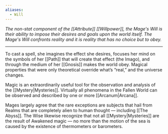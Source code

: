 ```yaml
---
aliases:
  - Will
---
```


_The non-stat component of the [[Attribute]] [[Willpower]], the Mage's Will is their ability to impose their desires and goals upon the world itself. The Mage's Will confronts reality and it is reality that has no choice but to obey._

---

To cast a spell, she imagines the effect she desires, focuses her mind on the symbols of her [[Path]] that will create that effect (the Imago), and through the medium of her [[Gnosis]] makes the world obey. Magical properties that were only theoretical override what’s “real,” and the universe changes.

Magic is an extraordinarily useful tool for the observation and analysis of the [[Mystery|Mysteries]]. Virtually all phenomena in the Fallen World can be observed and described by one or more [[Arcanum|Arcana]]. 

Mages largely agree that the rare exceptions are subjects that hail from Realms that are completely alien to human thought — including [[The Abyss]]. The Wise likewise recognize that not all [[Mystery|Mysteries]] are the result of Awakened magic — no more than the motion of the sea is caused by the existence of thermometers or barometers.